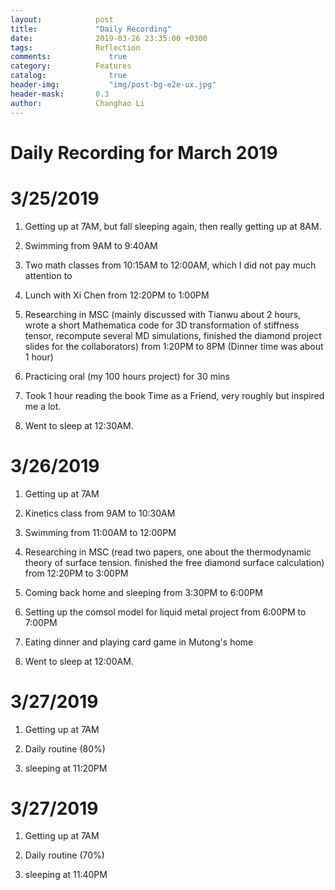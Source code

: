 ```yaml
---
layout:            post
title:             "Daily Recording"
date:              2019-03-26 23:35:00 +0300
tags:              Reflection
comments:			  true
category:          Features
catalog:    		  true
header-img: 		  "img/post-bg-e2e-ux.jpg"
header-mask:       0.3
author:            Changhao Li
---
```


# Daily Recording for March 2019

# 3/25/2019

1. Getting up at 7AM, but fall sleeping again, then really getting up at 8AM.

2. Swimming from 9AM to 9:40AM

3. Two math classes from 10:15AM to 12:00AM, which I did not pay much attention to 

4. Lunch with Xi Chen from 12:20PM to 1:00PM

5. Researching in MSC (mainly discussed with Tianwu about 2 hours, wrote a short Mathematica code for 3D transformation of stiffness tensor, recompute several MD simulations, finished the diamond project slides for the collaborators) from 1:20PM to 8PM (Dinner time was about 1 hour)

6. Practicing oral (my 100 hours project) for 30 mins

7. Took 1 hour reading the book Time as a Friend, very roughly but inspired me a lot.

8. Went to sleep at 12:30AM.

# 3/26/2019

1. Getting up at 7AM

2. Kinetics class from 9AM to 10:30AM

3. Swimming from 11:00AM to 12:00PM

4. Researching in MSC (read two papers, one about the thermodynamic theory of surface tension. finished the free diamond surface calculation) from 12:20PM to 3:00PM

5. Coming back home and sleeping from 3:30PM to 6:00PM

6. Setting up the comsol model for liquid metal project from 6:00PM to 7:00PM

7. Eating dinner and playing card game in Mutong's home

8. Went to sleep at 12:00AM.

# 3/27/2019

1. Getting up at 7AM

2. Daily routine (80%)

3. sleeping at 11:20PM

# 3/27/2019

1. Getting up at 7AM

2. Daily routine (70%)

3. sleeping at 11:40PM